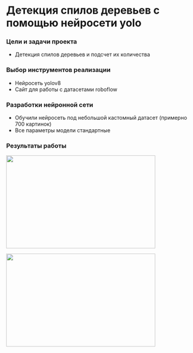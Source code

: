 # Детекция спилов деревьев с помощью нейросети yolo

### Цели и задачи проекта
- Детекция спилов деревьев и подсчет их количества

### Выбор инструментов реализации
- Нейросеть yolov8
- Сайт для работы с датасетами roboflow

### Разработки нейронной сети
- Обучили нейросеть под небольшой кастомный датасет (примерно 700 картинок)
- Все параметры модели стандартные

### Результаты работы
<p align="left">
  <img width="400" height="250" src="https://github.com/user-attachments/assets/887d0893-0c69-434c-a44d-7365c71e6937">
</p>
<p align="left">
  <img width="400" height="250" src="https://github.com/user-attachments/assets/448712a6-88d8-4ff8-822b-60ff4d768062">
</p>


